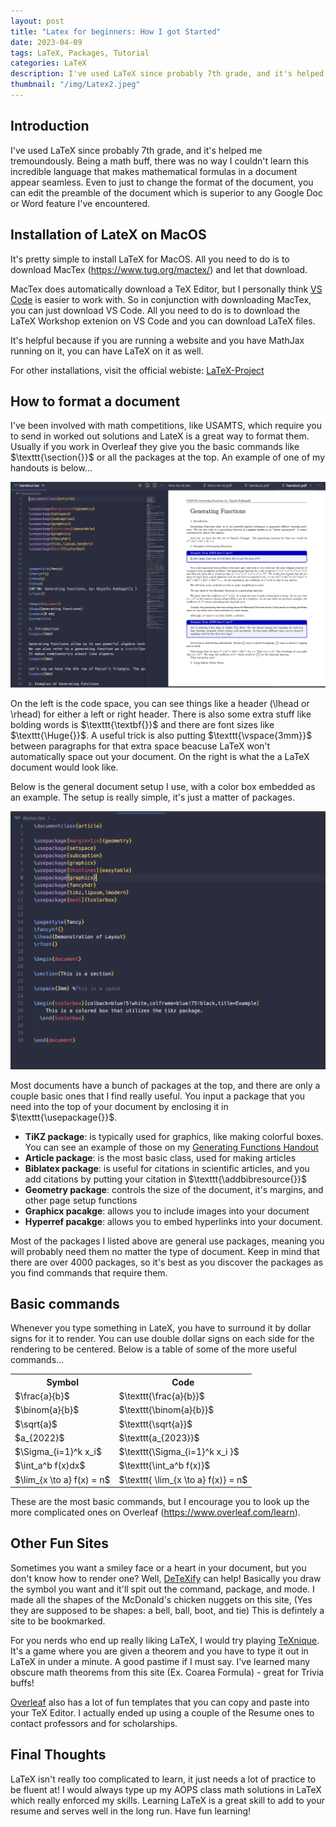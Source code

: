 ```yaml
---
layout: post
title: "Latex for beginners: How I got Started"
date: 2023-04-09
tags: LaTeX, Packages, Tutorial
categories: LaTeX
description: I've used LaTeX since probably 7th grade, and it's helped me tremoundously. Being a math buff, there was no way I couldn't learn this incredible language that makes mathematical formulas in a document appear seamless. Even to just to change the format of the document, you can edit the preamble of the document which is superior to any Google Doc or Word feature I've encountered...
thumbnail: "/img/Latex2.jpeg"
---
```


## Introduction

I've used LaTeX since probably 7th grade, and it's helped me tremoundously. Being a math buff, there was no way I couldn't learn this incredible language that makes mathematical formulas in a document appear seamless. Even to just to change the format of the document, you can edit the preamble of the document which is superior to any Google Doc or Word feature I've encountered. 

## Installation of LateX on MacOS

It's pretty simple to install LaTeX for MacOS. All you need to do is to download MacTex (<a href="url">https://www.tug.org/mactex/</a>) and let that download. 

MacTex does automatically download a TeX Editor, but I personally think [VS Code](https://code.visualstudio.com) is easier to work with. So in conjunction with downloading MacTex, you can just download VS Code. All you need to do is to download the LaTeX Workshop extenion on VS Code and you can download LaTeX files. 

It's helpful because if you are running a website and you have MathJax running on it, you can have LaTeX on it as well. 

For other installations, visit the official webiste: [LaTeX-Project](https://www.latex-project.org/get/)


## How to format a document 

I've been involved with math competitions, like USAMTS, which require you to send in worked out solutions and LateX is a great way to format them. Usually if you work in Overleaf they give you the basic commands like $\texttt{\section{}}$ or all the packages at the top. An example of one of my handouts is below... 

<img class="large" src="/img/visual.png">

On the left is the code space, you can see things like a header (\lhead or \rhead) for either a left or right header. There is also some extra stuff like bolding words is $\texttt{\textbf{}}$ and there are font sizes like $\texttt{\Huge{}}$. A useful trick is also putting $\texttt{\vspace{3mm}}$ between paragraphs for that extra space beacuse LaTeX won't automatically space out your document. On the right is what the a LaTeX document would look like. 

Below is the general document setup I use, with a color box embedded as an example. The setup is really simple, it's just a matter of packages. 


<img class="large" src="/img/demo.png">

Most documents have a bunch of packages at the top, and there are only a couple basic ones that I find really useful. You input a package that you need into the top of your document by enclosing it in $\texttt{\usepackage{}}$. 

- <b>TiKZ package</b>: is typically used for graphics, like making colorful boxes. You can see an example of those on my [Generating Functions Handout](https://niyathikukkapalli.com/math/handout.pdf)
-  <b>Article package</b>: is the most basic class, used for making articles 
-  <b>Biblatex package</b>: is useful for citations in scientific articles, and you add citations by putting your citation in $\texttt{\addbibresource{}}$
- <b>Geometry package</b>: controls the size of the document, it's margins, and other page setup functions
- <b>Graphicx pacakge</b>: allows you to include images into your document
- <b>Hyperref pacakge</b>: allows you to embed hyperlinks into your document.

Most of the packages I listed above are general use packages, meaning you will probably need them no matter the type of document. Keep in mind that there are over 4000 packages, so it's best as you discover the packages as you find commands that require them. 

## Basic commands 

Whenever you type something in LateX, you have to surround it by dollar signs for it to render. You can use double dollar signs on each side for the rendering to be centered. Below is a table of some of the more useful commands... 

<table>
  <tr>
    <th>Symbol</th> 
    <th>Code</th>
  </tr>
  <tr>
    <td>$\frac{a}{b}$</td> 
    <td>$\texttt{\frac{a}{b}}$</td>
  </tr>
  <tr>
    <td>$\binom{a}{b}$</td> 
    <td>$\texttt{\binom{a}{b}}$</td>
  </tr>
  <tr>
    <td>$\sqrt{a}$</td> 
    <td>$\texttt{\sqrt{a}}$ </td>
  </tr>
  <tr>
    <td>$a_{2022}$</td> 
    <td>$\texttt{a_{2023}}$</td>
  </tr>
  <tr>
    <td>$\Sigma_{i=1}^k x_i$</td> 
    <td>$\texttt{\Sigma_{i=1}^k x_i }$</td>
  </tr>
  <tr>
    <td>$\int_a^b f(x)dx$</td> 
    <td>$\texttt{\int_a^b f(x)}$</td>
  </tr>
  <tr>
    <td>$\lim_{x \to a} f(x) = n$</td> 
    <td>$\texttt{ \lim_{x \to a} f(x)} = n$</td>
  </tr>
</table>

These are the most basic commands, but I encourage you to look up the more complicated ones on Overleaf (<a href="url">https://www.overleaf.com/learn</a>).

## Other Fun Sites 

Sometimes you want a smiley face or a heart in your document, but you don't know how to render one? Well, [DeTeXify](https://detexify.kirelabs.org/classify.html/) can help! Basically you draw the symbol you want and it'll spit out the command, package, and mode. I made all the shapes of the McDonald's chicken nuggets on this site, (Yes they are supposed to be shapes: a bell, ball, boot, and tie) This is defintely a site to be bookmarked. 

For you nerds who end up really liking LaTeX, I would try playing [TeXnique](https://texnique.xyz). It's a game where you are given a theorem and you have to type it out in LaTeX in under a minute. A good pastime if I must say. I've learned many obscure math theorems from this site (Ex. Coarea Formula) - great for Trivia buffs! 

[Overleaf](https://www.overleaf.com/latex/templates) also has a lot of fun templates that you can copy and paste into your TeX Editor. I actually ended up using a couple of the Resume ones to contact professors and for scholarships. 

## Final Thoughts

LaTeX isn't really too complicated to learn, it just needs a lot of practice to be fluent at! I would always type up my AOPS class math solutions in LaTeX which really enforced my skills. Learning LaTeX is a great skill to add to your resume and serves well in the long run. Have fun learning! 